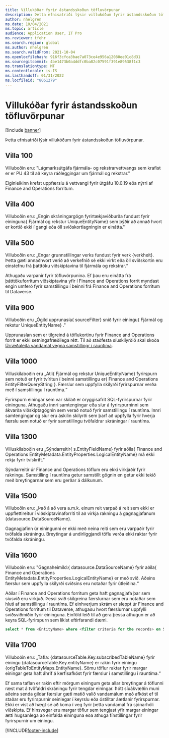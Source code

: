 ```yaml
---
title: Villukóðar fyrir ástandsskoðun töfluvörpunar
description: Þetta efnisatriði lýsir villukóðum fyrir ástandsskoðun töfluvörpunar.
author: nhelgren
ms.date: 10/04/2021
ms.topic: article
audience: Application User, IT Pro
ms.reviewer: tfehr
ms.search.region: global
ms.author: nhelgren
ms.search.validFrom: 2021-10-04
ms.openlocfilehash: 916f3cfca3bae7a073ce4e956a12080ee01c8d31
ms.sourcegitcommit: 4be1473b0a4ddfc0ba82c07591f391e89538f1c3
ms.translationtype: MT
ms.contentlocale: is-IS
ms.lasthandoff: 01/31/2022
ms.locfileid: "8061279"
---
```

# <a name="errors-codes-for-the-table-map-health-check"></a>Villukóðar fyrir ástandsskoðun töfluvörpunar

[!include [banner](../../includes/banner.md)]



Þetta efnisatriði lýsir villukóðum fyrir ástandsskoðun töfluvörpunar.

## <a name="error-100"></a>Villa 100

Villuboðin eru: "Lágmarksútgáfa fjármála- og rekstrarvettvangs sem krafist er er PU 43 til að keyra ráðleggingar um fjármál og rekstrar."

Eiginleikinn krefst uppfærslu á vettvangi fyrir útgáfu 10.0.19 eða nýrri af Finance and Operations forritum.

## <a name="error-400"></a>Villa 400

Villuboðin eru: „Engin skráningargögn fyrirtækjaviðburða fundust fyrir eininguna\{ Fjármál og rekstur UniqueEntityName\} sem þýðir að annað hvort er kortið ekki í gangi eða öll sviðskortlagningin er einátta."

## <a name="error-500"></a>Villa 500

Villuboðin eru: „Engar grunnstillingar verks fundust fyrir verk \{verkheit\}. Þetta gæti annaðhvort verið að verkefnið sé ekki virkt eða öll sviðskortin eru einstefnu frá þátttöku viðskiptavina til fjármála og rekstrar.“

Athugaðu varpanir fyrir töfluvörpunina. Ef þau eru einátta frá þátttökuforritum viðskiptavina yfir í Finance and Operations forrit myndast engin umferð fyrir samstillingu í beinni frá Finance and Operations forritum til Dataverse.

## <a name="error-900"></a>Villa 900

Villuboðin eru „Ógild upprunasía\{ sourceFilter\} snið fyrir einingu\{ Fjármál og rekstur UniqueEntityName\} ."

Upprunasían sem er tilgreind á töflukortinu fyrir Finance and Operations forrit er ekki setningafræðilega rétt. Til að staðfesta síuskilyrðið skal skoða [Úrræðaleita vandamál vegna samstillingr í rauntíma](dual-write-troubleshooting-live-sync.md#live-synchronization-issues-that-are-caused-by-incorrect-query-filter-syntax-on-the-dual-write-maps).

## <a name="error-1000"></a>Villa 1000

Villuskilaboðin eru „Atli\{ Fjármál og rekstur UniqueEntityName\} fyrirspurn sem notuð er fyrir tvíritun í beinni samstillingu er\{ Finance and Operations EntityFilterQueryString \}. Færslur sem uppfylla skilyrði fyrirspurnar verða með í samstillingu í rauntíma.“

Fyrirspurn einingar sem var skilað er öryggisafrit SQL-fyrirspurnar fyrir eininguna. Athugaðu innri samtengingar eða síur á fyrirspurninni sem ákvarða viðskiptagögnin sem verað notuð fyrir samstillingu í rauntíma. Innri samtengingar og síur eru áskilin skilyrði sem þarf að uppfylla fyrir hverja færslu sem notuð er fyrir samstillingu tvöfaldrar skráningar í rauntíma.

## <a name="error-1300"></a>Villa 1300

Villuskilaboðin eru „Sýndarreitir\{ s.EntityFieldName\} fyrir aðila\{ Finance and Operations EntityMetadata.EntityProperties.LogicalEntityName\} má ekki rekja fyrir tvískrift."

Sýndarreitir úr Finance and Operations töflum eru ekki virkjaðir fyrir rakningu. Samstilling í rauntíma getur samstillt gögnin en getur ekki tekið með breytingarnar sem eru gerðar á dálkunum.

## <a name="error-1500"></a>Villa 1500

Villuboðin eru: „Það á að vera a.m.k. einum reit varpað á reit sem ekki er uppflettireitur í viðskiptavinaforriti til að virkja rakningu á gagnagjafanum \{datasource.DataSourceName\}.

Gagnagjafinn úr einingunni er ekki með neina reiti sem eru varpaðir fyrir tvöfalda skráningu. Breytingar á undirliggjandi töflu verða ekki raktar fyrir tvöfalda skráningu.

## <a name="error-1600"></a>Villa 1600

Villuboðin eru: "Gagnaheimild:\{ datasource.DataSourceName\} fyrir aðila\{ Finance and Operations EntityMetadata.EntityProperties.LogicalEntityName\} er með svið. Aðeins færslur sem uppfylla skilyrði sviðsins eru notaðar fyrir útleiðina.“

Aðilar í Finance and Operations forritum geta haft gagnagjafa þar sem síusvið eru virkjuð. Þessi svið skilgreina færslurnar sem eru notaðar sem hluti af samstillingu í rauntíma. Ef einhverjum skrám er sleppt úr Finance and Operations forritum til Dataverse, athugaðu hvort færslurnar uppfylli sviðsviðmiðin fyrir eininguna. Einföld leið til að gera þessa athugun er að keyra SQL-fyrirspurn sem líkist eftirfarandi dæmi.

```sql
select * from <EntityName> where <filter criteria for the records> on SQL.
```

## <a name="error-1700"></a>Villa 1700

Villuboðin eru: „Tafla: \{datasourceTable.Key.subscribedTableName\} fyrir einingu \{datasourceTable.Key.entityName\} er rakin fyrir einingu \{origTableToEntityMaps.EntityName\}. Sömu töflur raktar fyrir margar einingar geta haft áhrif á kerfisafköst fyrir færslur í samstillingu í rauntíma.“

Ef sama taflan er rakin eftir mörgum einingum geta allar breytingar á töflunni ræst mat á tvöfaldri skráningu fyrir tengdar einingar. Þótt síuákvæðin muni aðeins senda gildar færslur gæti matið valið vandamálum með afköst ef til staðar eru fyrirspurnir seinlegar í keyrslu eða óstilltar áætlanir fyrirspurnar. Ekki er víst að hægt sé að koma í veg fyrir þetta vandamál frá sjónarhóli viðskipta. Ef hinsvegar eru margar töflur sem tengjast yfir margar einingar ætti hugsanlega að einfalda eininguna eða athuga fínstillingar fyrir fyrirspurnir um einingu.

[!INCLUDE[footer-include](../../../../includes/footer-banner.md)]
